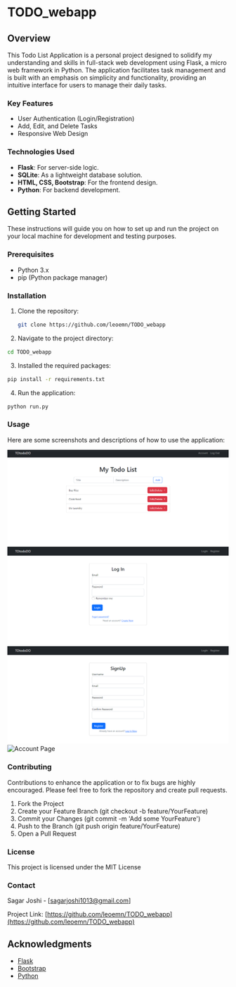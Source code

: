 # TODO_webapp

## Overview

This Todo List Application is a personal project designed to solidify my understanding and skills in full-stack web development using Flask, a micro web framework in Python. The application facilitates task management and is built with an emphasis on simplicity and functionality, providing an intuitive interface for users to manage their daily tasks.

### Key Features

- User Authentication (Login/Registration)
- Add, Edit, and Delete Tasks
- Responsive Web Design

### Technologies Used

- **Flask**: For server-side logic.
- **SQLite**: As a lightweight database solution.
- **HTML, CSS, Bootstrap**: For the frontend design.
- **Python**: For backend development.

## Getting Started

These instructions will guide you on how to set up and run the project on your local machine for development and testing purposes.

### Prerequisites

- Python 3.x
- pip (Python package manager)

### Installation

1. Clone the repository:
   ```sh
   git clone https://github.com/leoemn/TODO_webapp
   ```

2. Navigate to the project directory:
```sh
cd TODO_webapp
```

3. Installed the required packages:
```sh
pip install -r requirements.txt
```

4. Run the application:
```sh
python run.py
```
### Usage

Here are some screenshots and descriptions of how to use the application:

![Main Page][screenshot1]
![LogIn Page][screenshot2]
![SignUp Page][screenshot3]
![Account Page][screenshot4]

### Contributing

Contributions to enhance the application or to fix bugs are highly encouraged. Please feel free to fork the repository and create pull requests.

1. Fork the Project
2. Create your Feature Branch (git checkout -b feature/YourFeature)
3. Commit your Changes (git commit -m 'Add some YourFeature')
4. Push to the Branch (git push origin feature/YourFeature)
5. Open a Pull Request

### License

This project is licensed under the MIT License

### Contact

Sagar Joshi - [sagarjoshi1013@gmail.com]

Project Link: [https://github.com/leoemn/TODO_webapp](https://github.com/leoemn/TODO_webapp)

## Acknowledgments

- [Flask](https://flask.palletsprojects.com/)
- [Bootstrap](https://getbootstrap.com/)
- [Python](https://www.python.org/)

<!-- MARKDOWN LINKS & IMAGES -->
[screenshot1]: todo/Screenshots/main.png
[screenshot2]: todo/Screenshots/login.png
[screenshot3]: todo/Screenshots/signup.png
[screenshot4]: ptodo/Screenshots/account.png
